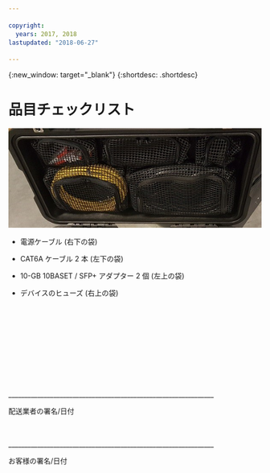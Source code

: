 ```yaml
---

copyright:
  years: 2017, 2018
lastupdated: "2018-06-27"

---
```

{:new_window: target="_blank"}
{:shortdesc: .shortdesc}

# 品目チェックリスト


![大量データ・マイグレーションのデバイス品目](/images/MDMDeviceInventory.png)

-	電源ケーブル (右下の袋)

-	CAT6A ケーブル 2 本 (左下の袋)

-	10-GB 10BASET / SFP+ アダプター 2 個 (左上の袋)

-	デバイスのヒューズ (右上の袋)

   
   
</br> 
</br> 
</br> 
</br> 
</br> 
</br> 
</br> 
</br> 
</hr> 
</br> 
</hr>    
</br> 
________________________________________________________________ 

配送業者の署名/日付


</br> 
</hr>
</br> 
________________________________________________________________ 

お客様の署名/日付